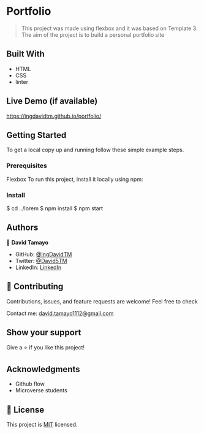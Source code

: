 # Portfolio

> This project was made using flexbox and it was based on Template 3. The aim of the project is to build a personal portfolio site


## Built With

- HTML
- CSS
- linter

## Live Demo (if available)

https://ingdavidtm.github.io/portfolio/

## Getting Started

To get a local copy up and running follow these simple example steps.

### Prerequisites

Flexbox
To run this project, install it locally using npm:


### Install

$ cd ../lorem
$ npm install
$ npm start


## Authors

👤 **David Tamayo**

- GitHub: [@IngDavidTM](https://github.com/IngDavidTM)
- Twitter: [@David5TM](https://twitter.com/David5TM)
- LinkedIn: [LinkedIn](https://www.linkedin.com/in/ing-david-tamayo)

## 🤝 Contributing

Contributions, issues, and feature requests are welcome!
Feel free to check

Contact me: david.tamayo1112@gmail.com

## Show your support

Give a ⭐️ if you like this project!

## Acknowledgments

- Github flow
- Microverse students

## 📝 License

This project is [MIT](./license.txt) licensed.

